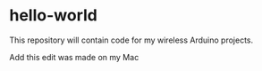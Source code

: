 # hello-world

This repository will contain code for my wireless Arduino projects.

Add this edit was made on my Mac
